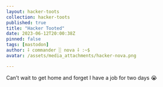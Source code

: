 ```yaml
---
layout: hacker-toots
collection: hacker-toots
published: true
title: "Hacker Tooted"
date: 2023-06-12T20:00:38Z
pinned: false
tags: [mastodon]
author: ⸸ commander ░ nova ⸸ :~$
avatar: /assets/media_attachments/hacker-nova.png

---
```


<p>Can’t wait to get home and forget I have a job for two days 😭</p>


